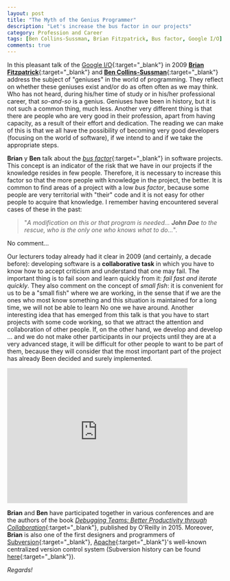 ```yaml
---
layout: post
title: "The Myth of the Genius Programmer"
description: "Let's increase the bus factor in our projects"
category: Profession and Career
tags: [Ben Collins-Sussman, Brian Fitzpatrick, Bus factor, Google I/O]
comments: true
---
```


In this pleasant talk of the [Google I/O](https://events.google.com/io/){:target="_blank"} in 2009 [**Brian Fitzpatrick**](http://www.red-bean.com/fitz/){:target="_blank"} and [**Ben Collins-Sussman**](http://www.red-bean.com/~sussman/){:target="_blank"} address the subject of "geniuses" in the world of programming. They reflect on whether these geniuses exist and/or do as often often as we may think. Who has not heard, during his/her time of study or in his/her professional career, that *so-and-so* is a genius. Geniuses have been in history, but it is not such a common thing, much less. Another very different thing is that there are people who are very good in their profession, apart from having capacity, as a result of their effort and dedication. The reading we can make of this is that we all have the possibility of becoming very good developers (focusing on the world of software), if we intend to and if we take the appropriate steps.


**Brian** y **Ben** talk about the [*bus factor*](https://en.wikipedia.org/wiki/Bus_factor){:target="_blank"} in software projects. This concept is an indicator of the risk that we have in our projects if the knowledge resides in few people. Therefore, it is necessary to increase this factor so that the more people with knowledge in the project, the better. It is common to find areas of a project with a low *bus factor*, because some people are very territorial with "their" code and it is not easy for other people to acquire that knowledge. I remember having encountered several cases of these in the past: 

> "*A modification on this or that program is needed... **John Doe** to the rescue, who is the only one who knows what to do...*". 

No comment...

Our lecturers today already had it clear in 2009 (and certainly, a decade before): developing software is a **collaborative task** in which you have to know how to accept criticism and understand that one may fail. The important thing is to fail soon and learn quickly from it: *fail fast and iterate quickly*. They also comment on the concept of *small fish*: it is convenient for us to be a "small fish" where we are working, in the sense that if we are the ones who most know something and this situation is maintained for a long time, we will not be able to learn No one we have around. Another interesting idea that has emerged from this talk is that you have to start projects with some code working, so that we attract the attention and collaboration of other people. If, on the other hand, we develop and develop ... and we do not make other participants in our projects until they are at a very advanced stage, it will be difficult for other people to want to be part of them, because they will consider that the most important part of the project has already Been decided and surely implemented.


<iframe width="420" height="315" src="https://www.youtube.com/embed/0SARbwvhupQ" frameborder="0" allowfullscreen>&nbsp;</iframe><br />

**Brian** and **Ben** have participated together in various conferences and are the authors of the book [*Debugging Teams: Better Productivity through Collaboration*](http://shop.oreilly.com/product/0636920042372.do){:target="_blank"}, published by O'Reilly in 2015. Moreover, **Brian** is also one of the first designers and programmers of [Subversion](https://subversion.apache.org/){:target="_blank"}, [Apache](http://www.apache.org/){:target="_blank"}'s well-known centralized version control system (Subversion history can be found [here](http://svnbook.red-bean.com/en/1.7/svn.intro.whatis.html){:target="_blank"}).

*Regards!*